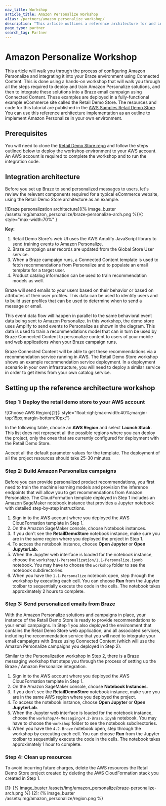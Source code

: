 ```yaml
---
nav_title: Workshop
article_title: Amazon Personalize Workshop
alias: /partners/amazon_personalize_workshop/
description: "This article outlines a reference architecture for and integration between Braze and Amazon Personalize."
page_type: partner
search_tag: Partner
---
```


# Amazon Personalize Workshop

This article will walk you through the process of configuring Amazon Personalize and integrating it into your Braze environment using Connected Content. This is done using a hands-on workshop that will walk you through all the steps required to deploy and train Amazon Personalize solutions, and then to integrate these solutions into a Braze email campaign using Connected Content. These examples are deployed in a fully-functional example eCommerce site called the Retail Demo Store. The resources and code for this tutorial are published in the [AWS Samples Retail Demo Store](https://github.com/aws-samples/retail-demo-store/). You can use this reference architecture implementation as an outline to implement Amazon Personalize in your own environment.

## Prerequisites

You will need to clone the [Retail Demo Store repo](https://github.com/aws-samples/retail-demo-store/) and follow the steps outlined below to deploy the workshop environment to your AWS account. An AWS account is required to complete the workshop and to run the integration code.

## Integration architecture

Before you set up Braze to send personalized messages to users, let's review the relevant components required for a typical eCommerce website, using the Retail Demo Store architecture as an example.

![Braze personalization architecture]({% image_buster /assets/img/amazon_personalize/braze-personalize-arch.png %}){: style="max-width:70%" }

**Key:**

1. Retail Demo Store's web UI uses the AWS Amplify JavaScript library to send training events to Amazon Personalize.
2. Braze campaign user records are updated from the Global Store User service.
3. When a Braze campaign runs, a Connected Content template is used to fetch recommendations from Personalize and to populate an email template for a target user.
4. Product catalog information can be used to train recommendation models as well.

Braze will send emails to your users based on their behavior or based on attributes of their user profiles. This data can be used to identify users and to build user profiles that can be used to determine when to send a message or email.

This event data flow will happen in parallel to the same behavioral event data being sent to Amazon Personalize. In this workshop, the demo store uses Amplify to send events to Personalize as shown in the diagram. This data is used to train a recommendations model that can in turn be used by Braze Connected Content to personalize content to users of your mobile and web applications when your Braze campaign runs.

Braze Connected Content will be able to get these recommendations via a recommendation service running in AWS. The Retail Demo Store workshop shows an example recommendation service deployment. In a deployment scenario in your own infrastructure, you will need to deploy a similar service in order to get items from your own catalog service.

## Setting up the reference architecture workshop

### Step 1: Deploy the retail demo store to your AWS account

![Choose AWS Region][2]{: style="float:right;max-width:40%;margin-top:15px;margin-bottom:10px;"}

In the following table, choose an **AWS Region** and select **Launch Stack**. This list does not represent all the possible regions where you can deploy the project, only the ones that are currently configured for deployment with the Retail Demo Store.

Accept all the default parameter values for the template. The deployment of all the project resources should take 25-30 minutes.

### Step 2: Build Amazon Personalize campaigns

Before you can provide personalized product recommendations, you first need to train the machine learning models and provision the inference endpoints that will allow you to get recommendations from Amazon Personalize. The CloudFormation template deployed in Step 1 includes an Amazon SageMaker notebook instance that provides a Jupyter notebook with detailed step-by-step instructions.

1. Sign in to the AWS account where you deployed the AWS CloudFormation template in Step 1.
2. On the Amazon SageMaker console, choose Notebook instances.
3. If you don't see the **RetailDemoStore** notebook instance, make sure you are in the same region where you deployed the project in Step 1.
4. To access the notebook instance, choose **Open Jupyter** or **Open JupyterLab**.
5. When the Jupyter web interface is loaded for the notebook instance, choose the `workshop/1-Personalization/1.1-Personalize.ipynb` notebook. You may have to choose the `workshop` folder to see the notebook subdirectories.
6. When you have the `1.1-Personalize` notebook open, step through the workshop by executing each cell. You can choose **Run** from the Jupyter toolbar to sequentially execute the code in the cells. The notebook takes approximately 2 hours to complete.

### Step 3: Send personalized emails from Braze

With the Amazon Personalize solutions and campaigns in place, your instance of the Retail Demo Store is ready to provide recommendations to your email campaigns. In Step 1 you also deployed the environment that contains the Retail Demo Store web application, and all associated services, including the recommendation service that you will need to integrate your email campaigns with Braze using Connected Content (which will use the Amazon Personalize campaigns you deployed in Step 2).

Similar to the Personalization workshop in Step 2, there is a Braze messaging workshop that steps you through the process of setting up the Braze / Amazon Personalize integration.

1. Sign in to the AWS account where you deployed the AWS CloudFormation template in Step 1.
2. On the Amazon SageMaker console, choose **Notebook Instances**.
3. If you don't see the **RetailDemoStore** notebook instance, make sure you are in the same AWS region where you deployed the project.
4. To access the notebook instance, choose **Open Jupyter** or **Open JupyterLab**.
5. When the Jupyter web interface is loaded for the notebook instance, choose the `workshop/4-Messaging/4.2-Braze.ipynb` notebook. You may have to choose the `workshop` folder to see the notebook subdirectories.
6. When you have the `4.2-Braze` notebook open, step through the workshop by executing each cell. You can choose **Run** from the Jupyter toolbar to sequentially execute the code in the cells. The notebook takes approximately 1 hour to complete.

### Step 4: Clean up resources

To avoid incurring future charges, delete the AWS resources the Retail Demo Store project created by deleting the AWS CloudFormation stack you created in Step 1.

[1]: {% image_buster /assets/img/amazon_personalize/braze-personalize-arch.png %}
[2]: {% image_buster /assets/img/amazon_personalize/region.png %}
